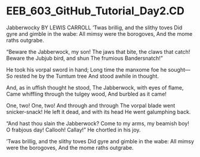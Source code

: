 # EEB_603_GitHub_Tutorial_Day2.CD
Jabberwocky
BY LEWIS CARROLL
’Twas brillig, and the slithy toves
      Did gyre and gimble in the wabe:
All mimsy were the borogoves,
      And the mome raths outgrabe.

“Beware the Jabberwock, my son!
      The jaws that bite, the claws that catch!
Beware the Jubjub bird, and shun
      The frumious Bandersnatch!”

He took his vorpal sword in hand;
      Long time the manxome foe he sought—
So rested he by the Tumtum tree
      And stood awhile in thought.

And, as in uffish thought he stood,
      The Jabberwock, with eyes of flame,
Came whiffling through the tulgey wood,
      And burbled as it came!

One, two! One, two! And through and through
      The vorpal blade went snicker-snack!
He left it dead, and with its head
      He went galumphing back.

“And hast thou slain the Jabberwock?
      Come to my arms, my beamish boy!
O frabjous day! Callooh! Callay!”
      He chortled in his joy.

’Twas brillig, and the slithy toves
      Did gyre and gimble in the wabe:
All mimsy were the borogoves,
      And the mome raths outgrabe.
